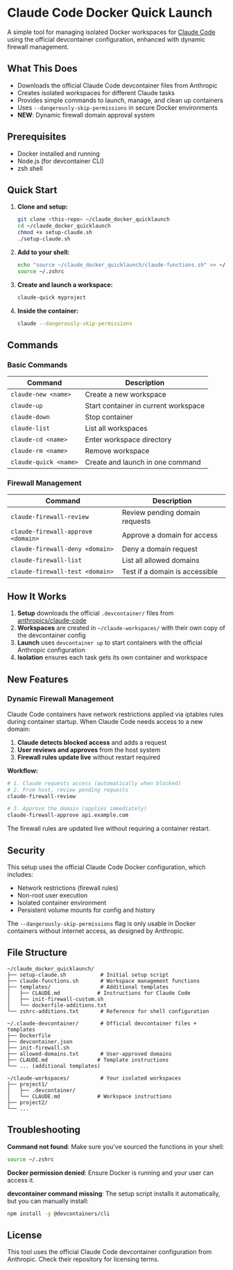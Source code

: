 # Claude Code Docker Quick Launch

A simple tool for managing isolated Docker workspaces for [Claude Code](https://claude.ai/code) using the official devcontainer configuration, enhanced with dynamic firewall management.

## What This Does

- Downloads the official Claude Code devcontainer files from Anthropic
- Creates isolated workspaces for different Claude tasks
- Provides simple commands to launch, manage, and clean up containers
- Uses `--dangerously-skip-permissions` in secure Docker environments
- **NEW**: Dynamic firewall domain approval system

## Prerequisites

- Docker installed and running
- Node.js (for devcontainer CLI)
- zsh shell

## Quick Start

1. **Clone and setup:**
   ```bash
   git clone <this-repo> ~/claude_docker_quicklaunch
   cd ~/claude_docker_quicklaunch
   chmod +x setup-claude.sh
   ./setup-claude.sh
   ```

2. **Add to your shell:**
   ```bash
   echo "source ~/claude_docker_quicklaunch/claude-functions.sh" >> ~/.zshrc
   source ~/.zshrc
   ```

3. **Create and launch a workspace:**
   ```bash
   claude-quick myproject
   ```

4. **Inside the container:**
   ```bash
   claude --dangerously-skip-permissions
   ```

## Commands

### Basic Commands
| Command | Description |
|---------|-------------|
| `claude-new <name>` | Create a new workspace |
| `claude-up` | Start container in current workspace |
| `claude-down` | Stop container |
| `claude-list` | List all workspaces |
| `claude-cd <name>` | Enter workspace directory |
| `claude-rm <name>` | Remove workspace |
| `claude-quick <name>` | Create and launch in one command |

### Firewall Management
| Command | Description |
|---------|-------------|
| `claude-firewall-review` | Review pending domain requests |
| `claude-firewall-approve <domain>` | Approve a domain for access |
| `claude-firewall-deny <domain>` | Deny a domain request |
| `claude-firewall-list` | List all allowed domains |
| `claude-firewall-test <domain>` | Test if a domain is accessible |


## How It Works

1. **Setup** downloads the official `.devcontainer/` files from [anthropics/claude-code](https://github.com/anthropics/claude-code/tree/main/.devcontainer)
2. **Workspaces** are created in `~/claude-workspaces/` with their own copy of the devcontainer config
3. **Launch** uses `devcontainer up` to start containers with the official Anthropic configuration
4. **Isolation** ensures each task gets its own container and workspace

## New Features

### Dynamic Firewall Management

Claude Code containers have network restrictions applied via iptables rules during container startup. When Claude Code needs access to a new domain:

1. **Claude detects blocked access** and adds a request
2. **User reviews and approves** from the host system
3. **Firewall rules update live** without restart required

**Workflow:**
```bash
# 1. Claude requests access (automatically when blocked)
# 2. From host, review pending requests
claude-firewall-review

# 3. Approve the domain (applies immediately)
claude-firewall-approve api.example.com
```

The firewall rules are updated live without requiring a container restart.

## Security

This setup uses the official Claude Code Docker configuration, which includes:
- Network restrictions (firewall rules)
- Non-root user execution
- Isolated container environment
- Persistent volume mounts for config and history

The `--dangerously-skip-permissions` flag is only usable in Docker containers without internet access, as designed by Anthropic.

## File Structure

```
~/claude_docker_quicklaunch/
├── setup-claude.sh           # Initial setup script
├── claude-functions.sh       # Workspace management functions
├── templates/                # Additional templates
│   ├── CLAUDE.md            # Instructions for Claude Code
│   ├── init-firewall-custom.sh
│   └── dockerfile-additions.txt
└── zshrc-additions.txt       # Reference for shell configuration

~/.claude-devcontainer/       # Official devcontainer files + templates
├── Dockerfile
├── devcontainer.json
├── init-firewall.sh
├── allowed-domains.txt       # User-approved domains
├── CLAUDE.md                # Template instructions
└── ... (additional templates)

~/claude-workspaces/          # Your isolated workspaces
├── project1/
│   ├── .devcontainer/
│   └── CLAUDE.md            # Workspace instructions
├── project2/
└── ...
```

## Troubleshooting

**Command not found**: Make sure you've sourced the functions in your shell:
```bash
source ~/.zshrc
```

**Docker permission denied**: Ensure Docker is running and your user can access it.

**devcontainer command missing**: The setup script installs it automatically, but you can manually install:
```bash
npm install -g @devcontainers/cli
```

## License

This tool uses the official Claude Code devcontainer configuration from Anthropic. Check their repository for licensing terms.